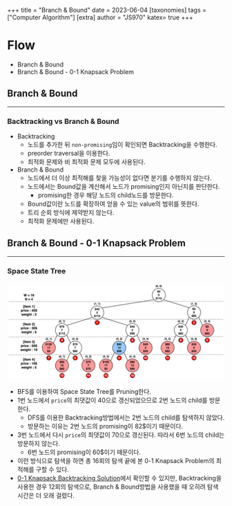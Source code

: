 +++
title = "Branch & Bound"
date = 2023-06-04
[taxonomies]
tags = ["Computer Algorithm"]
[extra]
author = "JS970"
katex= true
+++
# Flow
- Branch & Bound
- Branch & Bound - 0-1 Knapsack Problem

## Branch & Bound
---
### Backtracking vs Branch & Bound
- Backtracking
	- 노드를 추가한 뒤 `non-promising`임이 확인되면 Backtracking을 수행한다.
	- preorder traversal을 이용한다.
	- 최적화 문제와 비 최적화 문제 모두에 사용된다.
- Branch & Bound
	- 노드에서 더 이상 최적해를 찾을 가능성이 없다면 분기를 수행하지 않는다.
	- 노드에서는 Bound값을 계산해서 노드가 promising인지 아닌지를 판단한다. 
		- promising한 경우 해당 노드의 child노드를 방문한다.
	- Bound값이란 노드를 확장하여 얻을 수 있는 value의 범위를 뜻한다.
	- 트리 순회 방식에 제약받지 않는다.
	- 최적화 문제에만 사용된다.

## Branch & Bound - 0-1 Knapsack Problem
---
### Space State Tree
![0-1 Knapsack Problem BFS](/image/Algorithm/knapsackBFS.png)
- BFS를 이용하여 Space State Tree를 Pruning한다.
- 1번 노드에서 `price`의 최댓값이 40으로 갱신되었으므로 2번 노드의 child를 방문한다.
	- DFS를 이용한 Backtracking방법에서는 2번 노드의 child를 탐색하지 않았다.
	- 방문하는 이유는 2번 노드의 promising이 82\$이기 때문이다.
- 3번 노드에서 다시 `price`의 최댓값이 70으로 갱신된다. 따라서 6번 노드의 child는 방문하지 않는다.
	- 6번 노드의 promising이 60\$이기 때문이다.
- 이런 방식으로 탐색을 하면 총 16회의 탐색 끝에 본 0-1 Knapsack Problem의 최적해를 구할 수 있다.
- [0-1 Knapsack Backtracking Solution](https://js970.github.io/backtracking-0-1-knapsack-problem/)에서 확인할 수 있지만, Backtracking을 사용한 경우 12회의 탐색으로, Branch & Bound방법을 사용했을 때 오히려 탐색 시간은 더 오래 걸렸다.